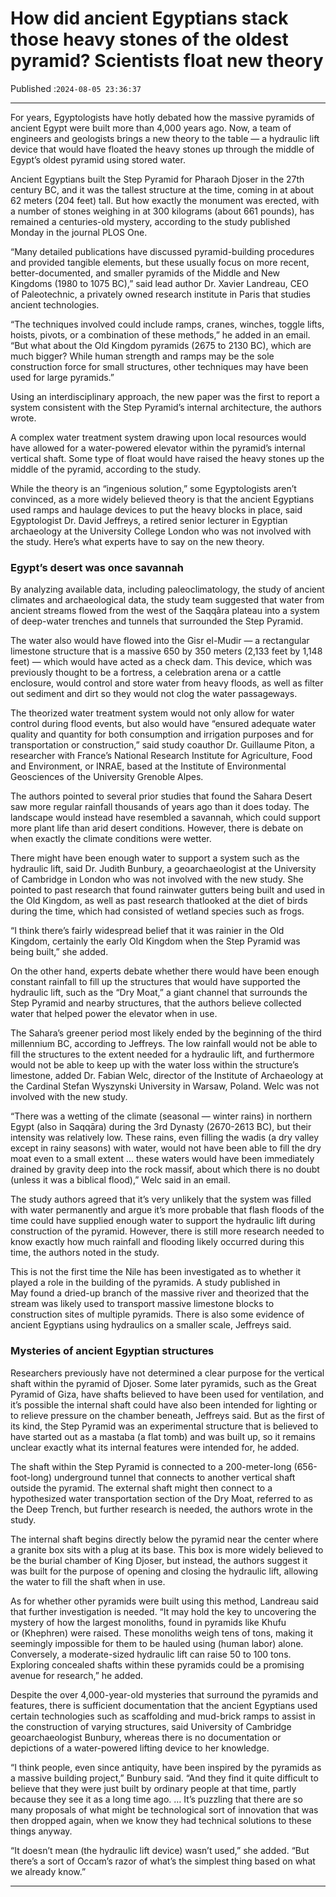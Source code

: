 # How did ancient Egyptians stack those heavy stones of the oldest pyramid? Scientists float new theory

Published :`2024-08-05 23:36:37`

---

For years, Egyptologists have hotly debated how the massive pyramids of ancient Egypt were built more than 4,000 years ago. Now, a team of engineers and geologists brings a new theory to the table — a hydraulic lift device that would have floated the heavy stones up through the middle of Egypt’s oldest pyramid using stored water.

Ancient Egyptians built the Step Pyramid for Pharaoh Djoser in the 27th century BC, and it was the tallest structure at the time, coming in at about 62 meters (204 feet) tall. But how exactly the monument was erected, with a number of stones weighing in at 300 kilograms (about 661 pounds), has remained a centuries-old mystery, according to the study published Monday in the journal PLOS One.

“Many detailed publications have discussed pyramid-building procedures and provided tangible elements, but these usually focus on more recent, better-documented, and smaller pyramids of the Middle and New Kingdoms (1980 to 1075 BC),” said lead author Dr. Xavier Landreau, CEO of Paleotechnic, a privately owned research institute in Paris that studies ancient technologies.

“The techniques involved could include ramps, cranes, winches, toggle lifts, hoists, pivots, or a combination of these methods,” he added in an email. “But what about the Old Kingdom pyramids (2675 to 2130 BC), which are much bigger? While human strength and ramps may be the sole construction force for small structures, other techniques may have been used for large pyramids.”

Using an interdisciplinary approach, the new paper was the first to report a system consistent with the Step Pyramid’s internal architecture, the authors wrote.

A complex water treatment system drawing upon local resources would have allowed for a water-powered elevator within the pyramid’s internal vertical shaft. Some type of float would have raised the heavy stones up the middle of the pyramid, according to the study.

While the theory is an “ingenious solution,” some Egyptologists aren’t convinced, as a more widely believed theory is that the ancient Egyptians used ramps and haulage devices to put the heavy blocks in place, said Egyptologist Dr. David Jeffreys, a retired senior lecturer in Egyptian archaeology at the University College London who was not involved with the study. Here’s what experts have to say on the new theory.

### Egypt’s desert was once savannah

By analyzing available data, including paleoclimatology, the study of ancient climates and archaeological data, the study team suggested that water from ancient streams flowed from the west of the Saqqâra plateau into a system of deep-water trenches and tunnels that surrounded the Step Pyramid.

The water also would have flowed into the Gisr el-Mudir — a rectangular limestone structure that is a massive 650 by 350 meters (2,133 feet by 1,148 feet) — which would have acted as a check dam. This device, which was previously thought to be a fortress, a celebration arena or a cattle enclosure, would control and store water from heavy floods, as well as filter out sediment and dirt so they would not clog the water passageways.

The theorized water treatment system would not only allow for water control during flood events, but also would have “ensured adequate water quality and quantity for both consumption and irrigation purposes and for transportation or construction,” said study coauthor Dr. Guillaume Piton, a researcher with France’s National Research Institute for Agriculture, Food and Environment, or INRAE, based at the Institute of Environmental Geosciences of the University Grenoble Alpes.

The authors pointed to several prior studies that found the Sahara Desert saw more regular rainfall thousands of years ago than it does today. The landscape would instead have resembled a savannah, which could support more plant life than arid desert conditions. However, there is debate on when exactly the climate conditions were wetter.

There might have been enough water to support a system such as the hydraulic lift, said Dr. Judith Bunbury, a geoarchaeologist at the University of Cambridge in London who was not involved with the new study. She pointed to past research that found rainwater gutters being built and used in the Old Kingdom, as well as past research thatlooked at the diet of birds during the time, which had consisted of wetland species such as frogs.

“I think there’s fairly widespread belief that it was rainier in the Old Kingdom, certainly the early Old Kingdom when the Step Pyramid was being built,” she added.

On the other hand, experts debate whether there would have been enough constant rainfall to fill up the structures that would have supported the hydraulic lift, such as the “Dry Moat,” a giant channel that surrounds the Step Pyramid and nearby structures, that the authors believe collected water that helped power the elevator when in use.

The Sahara’s greener period most likely ended by the beginning of the third millennium BC, according to Jeffreys. The low rainfall would not be able to fill the structures to the extent needed for a hydraulic lift, and furthermore would not be able to keep up with the water loss within the structure’s limestone, added Dr. Fabian Welc, director of the Institute of Archaeology at the Cardinal Stefan Wyszynski University in Warsaw, Poland. Welc was not involved with the new study.

“There was a wetting of the climate (seasonal — winter rains) in northern Egypt (also in Saqqāra) during the 3rd Dynasty (2670-2613 BC), but their intensity was relatively low. These rains, even filling the wadis (a dry valley except in rainy seasons) with water, would not have been able to fill the dry moat even to a small extent … these waters would have been immediately drained by gravity deep into the rock massif, about which there is no doubt (unless it was a biblical flood),” Welc said in an email.

The study authors agreed that it’s very unlikely that the system was filled with water permanently and argue it’s more probable that flash floods of the time could have supplied enough water to support the hydraulic lift during construction of the pyramid. However, there is still more research needed to know exactly how much rainfall and flooding likely occurred during this time, the authors noted in the study.

This is not the first time the Nile has been investigated as to whether it played a role in the building of the pyramids. A study published in May found a dried-up branch of the massive river and theorized that the stream was likely used to transport massive limestone blocks to construction sites of multiple pyramids. There is also some evidence of ancient Egyptians using hydraulics on a smaller scale, Jeffreys said.

### Mysteries of ancient Egyptian structures

Researchers previously have not determined a clear purpose for the vertical shaft within the pyramid of Djoser. Some later pyramids, such as the Great Pyramid of Giza, have shafts believed to have been used for ventilation, and it’s possible the internal shaft could have also been intended for lighting or to relieve pressure on the chamber beneath, Jeffreys said. But as the first of its kind, the Step Pyramid was an experimental structure that is believed to have started out as a mastaba (a flat tomb) and was built up, so it remains unclear exactly what its internal features were intended for, he added.

The shaft within the Step Pyramid is connected to a 200-meter-long (656-foot-long) underground tunnel that connects to another vertical shaft outside the pyramid. The external shaft might then connect to a hypothesized water transportation section of the Dry Moat, referred to as the Deep Trench, but further research is needed, the authors wrote in the study.

The internal shaft begins directly below the pyramid near the center where a granite box sits with a plug at its base. This box is more widely believed to be the burial chamber of King Djoser, but instead, the authors suggest it was built for the purpose of opening and closing the hydraulic lift, allowing the water to fill the shaft when in use.

As for whether other pyramids were built using this method, Landreau said that further investigation is needed. “It may hold the key to uncovering the mystery of how the largest monoliths, found in pyramids like Khufu or (Khephren) were raised. These monoliths weigh tens of tons, making it seemingly impossible for them to be hauled using (human labor) alone. Conversely, a moderate-sized hydraulic lift can raise 50 to 100 tons. Exploring concealed shafts within these pyramids could be a promising avenue for research,” he added.

Despite the over 4,000-year-old mysteries that surround the pyramids and features, there is sufficient documentation that the ancient Egyptians used certain technologies such as scaffolding and mud-brick ramps to assist in the construction of varying structures, said University of Cambridge geoarchaeologist Bunbury, whereas there is no documentation or depictions of a water-powered lifting device to her knowledge.

“I think people, even since antiquity, have been inspired by the pyramids as a massive building project,” Bunbury said. “And they find it quite difficult to believe that they were just built by ordinary people at that time, partly because they see it as a long time ago. … It’s puzzling that there are so many proposals of what might be technological sort of innovation that was then dropped again, when we know they had technical solutions to these things anyway.

“It doesn’t mean (the hydraulic lift device) wasn’t used,” she added. “But there’s a sort of Occam’s razor of what’s the simplest thing based on what we already know.”

---

